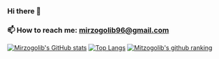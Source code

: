 ### Hi there 👋
### 📫 How to reach me: mirzogolib96@gmail.com
[![Mirzogolib's GitHub stats](https://github-readme-stats.vercel.app/api?username=Mirzogolib&count_private=true)](https://github.com/anuraghazra/github-readme-stats)
[![Top Langs](https://github-readme-stats.vercel.app/api/top-langs/?username=Mirzogolib)](https://github.com/anuraghazra/github-readme-stats)
[![Mitzogolib's github ranking](https://github-readme-ranking.vercel.app/api/rank?username=Mirzogolib&country_code=uzbekistan&show_private=true)](https://github.com/Muhammadsher/github-readme-ranking)

<!--
**Mirzogolib/Mirzogolib** is a ✨ _special_ ✨ repository because its `README.md` (this file) appears on your GitHub profile.

Here are some ideas to get you started:

- 🔭 I’m currently working on ...
- 🌱 I’m currently learning ...
- 👯 I’m looking to collaborate on ...
- 🤔 I’m looking for help with ...
- 💬 Ask me about ...
- 📫 How to reach me: ...
- 😄 Pronouns: ...
- ⚡ Fun fact: ...
-->
